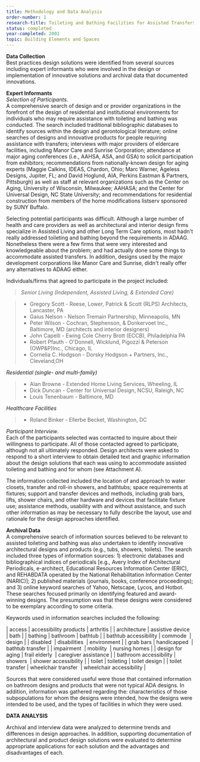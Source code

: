 ```yaml
---
title: Methodology and Data Analysis
order-number: 1
research-title: Toileting and Bathing Facilities for Assisted Transfers
status: completed
year-completed: 2001
topic: Building Elements and Spaces
---
```


**Data Collection**\
Best practices design solutions were identified from several sources including expert informants who were involved in the design or implementation of innovative solutions and archival data that documented innovations.

**Expert Informants**\
*Selection of Participants*.\
A comprehensive search of design and or provider organizations in the forefront of the design of residential and institutional environments for individuals who may require assistance with toileting and bathing was conducted. The search included traditional bibliographic databases to identify sources within the design and gerontological literature; online searches of designs and innovative products for people requiring assistance with transfers; interviews with major providers of eldercare facilities, including Manor Care and Sunrise Corporation; attendance at major aging conferences (i.e., AAHSA, ASA, and GSA) to solicit participation from exhibitors; recommendations from nationally-known design for aging experts (Maggie Calkins, IDEAS, Chardon, Ohio; Marc Warner, Ageless Designs, Jupiter, FL; and David Hoglund, AIA, Perkins Eastman & Partners, Pittsburgh) as well as staff at relevant organizations such as the Center on Aging, University of Wisconsin, Milwaukee; AAHASA; and the Center for Universal Design, NC State University; and recommendations for residential construction from members of the home modifications listserv sponsored by SUNY Buffalo.

Selecting potential participants was difficult. Although a large number of health and care providers as well as architectural and interior design firms specialize in Assisted Living and other Long Term Care options, most hadn't really addressed toileting and bathing beyond the requirements in ADAAG. Nonetheless there were a few firms that were very interested and knowledgeable about the problem; and had actually done some things to accommodate assisted transfers. In addition, designs used by the major development corporations like Manor Care and Sunrise, didn't really offer any alternatives to ADAAG either.

Individuals/firms that agreed to participate in the project included:

> *Senior Living (Independent, Assisted Living, & Extended Care)*

> -   Gregory Scott - Reese, Lower, Patrick & Scott (RLPS) Architects, Lancaster, PA
> -   Gaius Nelson - Nelson Tremain Partnership, Minneapolis, MN
> -   Peter Wilson - Cochran, Stephenson, & Donkervoet Inc., Baltimore, MD (architects and interior designers)
> -   John Capelli - Ewing Cole Cherry Brott (ECCB), Philadelphia PA
> -   Robert Pfauth - O'Donnell, Wicklund, Pigozzi & Peterson (OWP&P)Inc., Chicago, IL
> -   Cornelia C. Hodgson - Dorsky Hodgson + Partners, Inc., Cleveland,OH

*Residential (single- and multi-family)*

> -   Alan Browne - Extended Home Living Services, Wheeling, IL
> -   Dick Duncan - Center for Universal Design, NCSU, Raleigh, NC
> -   Louis Tenenbaum - Baltimore, MD

*Healthcare Facilities*

> -   Roland Binker - Ellerbe Becket, Washington, DC

*Participant Interview*.\
Each of the participants selected was contacted to inquire about their willingness to participate. All of those contacted agreed to participate, although not all ultimately responded. Design architects were asked to respond to a short interview to obtain detailed text and graphic information about the design solutions that each was using to accommodate assisted toileting and bathing and for whom (see Attachment A).

The information collected included the location of and approach to water closets, transfer and roll-in showers, and bathtubs; space requirements at fixtures; support and transfer devices and methods, including grab bars, lifts, shower chairs, and other hardware and devices that facilitate fixture use; assistance methods, usability with and without assistance, and such other information as may be necessary to fully describe the layout, use and rationale for the design approaches identified.

**Archival Data**\
A comprehensive search of information sources believed to be relevant to assisted toileting and bathing was also undertaken to identify innovative architectural designs and products (e.g., tubs, showers, toilets). The search included three types of information sources: 1) electronic databases and bibliographical indices of periodicals [e.g., Avery Index of Architectural Periodicals, e-architect, Educational Resources Information Center (ERIC), and REHABDATA operated by the National Rehabilitation Information Center (NARIC)]; 2) published materials (journals, books, conference proceedings); and 3) online keyword searches of Yahoo, Netscape, Lycos, and Hotbot. These searches focused primarily on identifying featured and award-winning designs. The presumption was that these designs were considered to be exemplary according to some criteria.

Keywords used in information searches included the following:

| access | accessibility products | arthritis |
| architecture | assistive device  | bath |
| bathing | bathroom | bathtub |
| bathtub accessibility | commode  | design |
| disabled  | disabilities  | environment |
| grab bars | handicapped  | bathtub transfer |
| impairment  | mobility  | nursing homes |
| design for aging | frail elderly  | caregiver assistance |
| bathroom accessibility | showers  | shower accessibility |
| toilet | toileting | toilet design |
| toilet transfer | wheelchair transfer  | wheelchair accessibility |

Sources that were considered useful were those that contained information on bathroom designs and products that were not typical ADA designs. In addition, information was gathered regarding the: characteristics of those subpopulations for whom the designs were intended, how the designs were intended to be used, and the types of facilities in which they were used.

**DATA ANALYSIS**

Archival and interview data were analyzed to determine trends and differences in design approaches. In addition, supporting documentation of architectural and product design solutions were evaluated to determine appropriate applications for each solution and the advantages and disadvantages of each.
